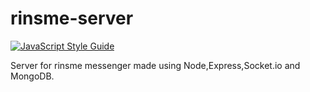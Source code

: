 # rinsme-server
[![JavaScript Style Guide](https://cdn.rawgit.com/standard/standard/master/badge.svg)](https://github.com/standard/standard)


Server for rinsme messenger made using Node,Express,Socket.io and MongoDB.
